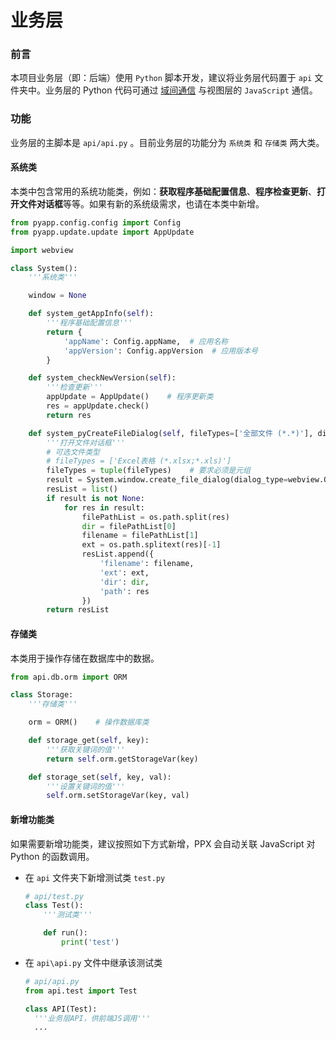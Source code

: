 # 业务层

### 前言

本项目业务层（即：后端）使用 `Python` 脚本开发，建议将业务层代码置于 `api` 文件夹中。业务层的 Python 代码可通过 [域间通信](/guide/expert/communication) 与视图层的 `JavaScript` 通信。

### 功能

业务层的主脚本是 `api/api.py` 。目前业务层的功能分为 `系统类` 和 `存储类` 两大类。

#### 系统类

本类中包含常用的系统功能类，例如：**获取程序基础配置信息**、**程序检查更新**、**打开文件对话框**等等。如果有新的系统级需求，也请在本类中新增。

```Python
from pyapp.config.config import Config
from pyapp.update.update import AppUpdate

import webview

class System():
    '''系统类'''

    window = None

    def system_getAppInfo(self):
        '''程序基础配置信息'''
        return {
            'appName': Config.appName,  # 应用名称
            'appVersion': Config.appVersion  # 应用版本号
        }

    def system_checkNewVersion(self):
        '''检查更新'''
        appUpdate = AppUpdate()    # 程序更新类
        res = appUpdate.check()
        return res

    def system_pyCreateFileDialog(self, fileTypes=['全部文件 (*.*)'], directory=''):
        '''打开文件对话框'''
        # 可选文件类型
        # fileTypes = ['Excel表格 (*.xlsx;*.xls)']
        fileTypes = tuple(fileTypes)    # 要求必须是元组
        result = System.window.create_file_dialog(dialog_type=webview.OPEN_DIALOG, directory=directory, allow_multiple=True, file_types=fileTypes)
        resList = list()
        if result is not None:
            for res in result:
                filePathList = os.path.split(res)
                dir = filePathList[0]
                filename = filePathList[1]
                ext = os.path.splitext(res)[-1]
                resList.append({
                    'filename': filename,
                    'ext': ext,
                    'dir': dir,
                    'path': res
                })
        return resList
```

#### 存储类

本类用于操作存储在数据库中的数据。

```Python
from api.db.orm import ORM

class Storage:
    '''存储类'''

    orm = ORM()    # 操作数据库类

    def storage_get(self, key):
        '''获取关键词的值'''
        return self.orm.getStorageVar(key)

    def storage_set(self, key, val):
        '''设置关键词的值'''
        self.orm.setStorageVar(key, val)
```

#### 新增功能类

如果需要新增功能类，建议按照如下方式新增，PPX 会自动关联 JavaScript 对 Python 的函数调用。

- 在 `api` 文件夹下新增测试类 `test.py`

  ```Python
  # api/test.py
  class Test():
      '''测试类'''

      def run():
          print('test')
  ```

- 在 `api\api.py` 文件中继承该测试类

  ```Python
  # api/api.py
  from api.test import Test

  class API(Test):
    '''业务层API，供前端JS调用'''
    ...
  ```
